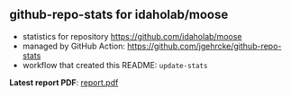 ## github-repo-stats for idaholab/moose

- statistics for repository https://github.com/idaholab/moose
- managed by GitHub Action: https://github.com/jgehrcke/github-repo-stats
- workflow that created this README: `update-stats`

**Latest report PDF**: [report.pdf](https://github.com/idaholab/repository-statistics/raw/main/idaholab/moose/latest-report/report.pdf)

